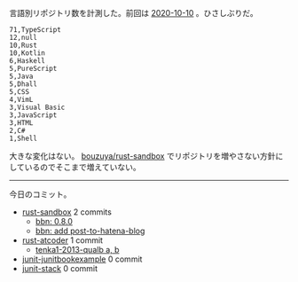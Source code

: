 言語別リポジトリ数を計測した。前回は [2020-10-10] 。ひさしぶりだ。

```csv
71,TypeScript
12,null
10,Rust
10,Kotlin
6,Haskell
5,PureScript
5,Java
5,Dhall
5,CSS
4,VimL
3,Visual Basic
3,JavaScript
3,HTML
2,C#
1,Shell
```

大きな変化はない。 [bouzuya/rust-sandbox] でリポジトリを増やさない方針にしているのでそこまで増えていない。

---

今日のコミット。

- [rust-sandbox](https://github.com/bouzuya/rust-sandbox) 2 commits
  - [bbn: 0.8.0](https://github.com/bouzuya/rust-sandbox/commit/e74231433426d6674cb0b16082cf1743cda3cbea)
  - [bbn: add post-to-hatena-blog](https://github.com/bouzuya/rust-sandbox/commit/9fea2c62a22762e7e5b238ca726083dfd127d3ff)
- [rust-atcoder](https://github.com/bouzuya/rust-atcoder) 1 commit
  - [tenka1-2013-qualb a, b](https://github.com/bouzuya/rust-atcoder/commit/158ca6ec3d6e858de4720d2b32eadb483d962c34)
- [junit-junitbookexample](https://github.com/bouzuya/junit-junitbookexample) 0 commit
- [junit-stack](https://github.com/bouzuya/junit-stack) 0 commit

[2020-10-10]: https://blog.bouzuya.net/2020/10/10/
[bouzuya/rust-sandbox]: https://github.com/bouzuya/rust-sandbox
